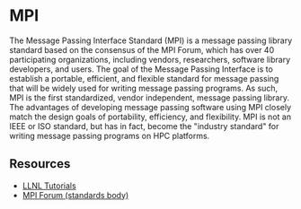 # MPI

The Message Passing Interface Standard (MPI) is a message passing library standard based on the consensus of the MPI Forum, which has over 40 participating organizations, including vendors, researchers, software library developers, and users. The goal of the Message Passing Interface is to establish a portable, efficient, and flexible standard for message passing that will be widely used for writing message passing programs. As such, MPI is the first standardized, vendor independent, message passing library. The advantages of developing message passing software using MPI closely match the design goals of portability, efficiency, and flexibility. MPI is not an IEEE or ISO standard, but has in fact, become the "industry standard" for writing message passing programs on HPC platforms.

## Resources

* [LLNL Tutorials](https://computing.llnl.gov/tutorials/mpi/)
* [MPI Forum (standards body)](http://mpi-forum.org)
